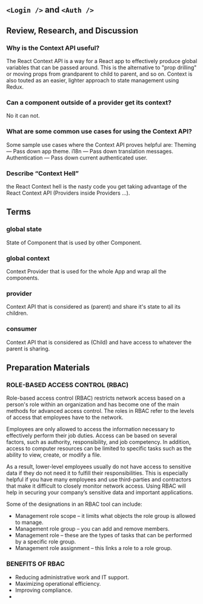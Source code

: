 ## `<Login />` and `<Auth />`

## Review, Research, and Discussion

### Why is the Context API useful?

The React Context API is a way for a React app to effectively produce global variables that can be passed around. This is the alternative to "prop drilling" or moving props from grandparent to child to parent, and so on. Context is also touted as an easier, lighter approach to state management using Redux.<br>



### Can a component outside of a provider get its context?

No it can not. <br>

### What are some common use cases for using the Context API?
Some sample use cases where the Context API proves helpful are: Theming — Pass down app theme. i18n — Pass down translation messages. Authentication — Pass down current authenticated user.<br>

### Describe “Context Hell”
the React Context hell is the nasty code you get taking advantage of the React Context API (Providers inside Providers ...). 





## Terms

### global state

State of Component that is used by other Component.

### global context
Context Provider that is used for the whole App and wrap all the components.

### provider
Context API that is considered as (parent) and share it's state to all its children.

### consumer
Context API that is considered as (Child) and have access to whatever the parent is sharing.





## Preparation Materials


### ROLE-BASED ACCESS CONTROL (RBAC)

Role-based access control (RBAC) restricts network access based on a person's role within an organization and has become one of the main methods for advanced access control. The roles in RBAC refer to the levels of access that employees have to the network. <br>

Employees are only allowed to access the information necessary to effectively perform their job duties. Access can be based on several factors, such as authority, responsibility, and job competency. In addition, access to computer resources can be limited to specific tasks such as the ability to view, create, or modify a file.<br>

As a result, lower-level employees usually do not have access to sensitive data if they do not need it to fulfill their responsibilities. This is especially helpful if you have many employees and use third-parties and contractors that make it difficult to closely monitor network access. Using RBAC will help in securing your company’s sensitive data and important applications. <br>

Some of the designations in an RBAC tool can include: <br>

- Management role scope – it limits what objects the role group is allowed to manage.
- Management role group – you can add and remove members.
- Management role – these are the types of tasks that can be performed by a specific role group.
- Management role assignment – this links a role to a role group.

### BENEFITS OF RBAC
- Reducing administrative work and IT support.
- Maximizing operational efficiency.
- Improving compliance. 
- 


